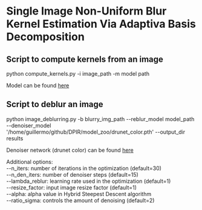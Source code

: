 # Single Image Non-Uniform Blur Kernel Estimation Via Adaptiva Basis Decomposition


## Script to compute kernels from an image

python compute_kernels.py -i image_path -m model path

Model can be found [here](https://www.dropbox.com/s/410672buqv3a881/ADE_L1_LeakyRelu_epoch200_epoch150_epoch150_epoch200_epoch200.pkl?dl=0)

## Script to deblur an image

python image_deblurring.py -b blurry_img_path --reblur_model model_path --denoiser_model '/home/guillermo/github/DPIR/model_zoo/drunet_color.pth'  --output_dir results

Denoiser network (drunet color) can be found [here](https://drive.google.com/file/d/1KDn0ok5Q6dJtAAIBBkiFbHl1ms9kVezz/view?usp=sharing)

Additional options:       
  --n_iters: number of iterations in the optimization (default=30)     
  --n_den_iters: number of denoiser steps (default=15)     
  --lambda_reblur: learning rate used in the optimization (default=1)     
  --resize_factor: input image resize factor (default=1)     
  --alpha: alpha value in Hybrid Steepest Descent algorithm     
  --ratio_sigma: controls the amount of denoising (default=2)      


